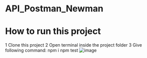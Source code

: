 # API_Postman_Newman

# How to run this project

1 Clone this project
2 Open terminal inside the project folder
3 Give following command: npm i
npm test
![image](https://user-images.githubusercontent.com/29955878/176004071-b15cf272-eab7-4009-af41-04df13ef4427.png)

